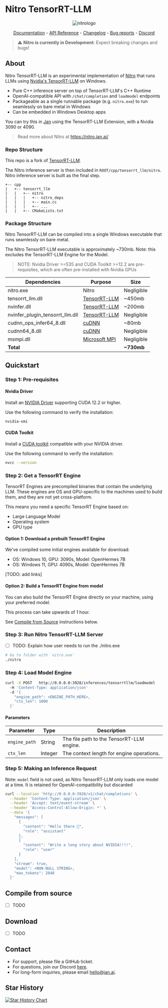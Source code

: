 # Nitro TensorRT-LLM

<p align="center">
  <img alt="nitrologo" src="https://raw.githubusercontent.com/janhq/nitro/main/assets/Nitro%20README%20banner.png">
</p>

<p align="center">
  <a href="https://nitro.jan.ai/docs">Documentation</a> - <a href="https://nitro.jan.ai/api-reference">API Reference</a> 
  - <a href="https://github.com/janhq/nitro/releases/">Changelog</a> - <a href="https://github.com/janhq/nitro/issues">Bug reports</a> - <a href="https://discord.gg/AsJ8krTT3N">Discord</a>
</p>

> ⚠️ **Nitro is currently in Development**: Expect breaking changes and bugs!

## About 

Nitro TensorRT-LLM is an experimental implementation of [Nitro](https://nitro.jan.ai) that runs LLMs using [Nvidia's TensorRT-LLM](https://github.com/NVIDIA/TensorRT-LLM) on Windows. 

- Pure C++ inference server on top of TensorRT-LLM's C++ Runtime
- OpenAI-compatible API with `/chat/completion` and `loadmodel` endpoints
- Packageable as a single runnable package (e.g. `nitro.exe`) to run seamlessly on bare metal in Windows
- Can be embedded in Windows Desktop apps

You can try this in [Jan](https://jan.ai) using the TensorRT-LLM Extension, with a Nvidia 3090 or 4090. 

> Read more about Nitro at https://nitro.jan.ai/

### Repo Structure

This repo is a fork of [TensorRT-LLM](https://github.com/NVIDIA/TensorRT-LLM).

The Nitro inference server is then included in `ROOT/cpp/tensorrt_llm/nitro`. Nitro inference server is built as the final step.

```
+-- cpp
|   +-- tensorrt_llm
|   |   +-- nitro
|   |   |   +-- nitro_deps
|   |   |   +-- main.cc
|   |   |   +-- ...
|   |   +-- CMakeLists.txt
```

### Package Structure

Nitro TensorRT-LLM can be compiled into a single Windows executable that runs seamlessly on bare metal.

The Nitro TensorRT-LLM executable is approximately ~730mb. Note: this excludes the TensorRT-LLM Engine for the Model. 

> NOTE: Nvidia Driver >=535 and CUDA Toolkit >=12.2 are pre-requisites, which are often pre-installed with Nvidia GPUs 

| Dependencies                    | Purpose                                                                                    | Size       |
| ------------------------------- | ------------------------------------------------------------------------------------------ | ---------- |
| nitro.exe                       | Nitro                                                                                      | Negligible |
| tensorrt_llm.dll                | [TensorRT-LLM](https://github.com/NVIDIA/TensorRT-LLM/tree/main/windows#tensorrt-llm-repo) | ~450mb     |
| nvinfer.dll                     | [TensorRT-LLM](https://github.com/NVIDIA/TensorRT-LLM/tree/main/windows#tensorrt-llm-repo) | ~200mb     |
| nvinfer_plugin_tensorrt_llm.dll | [TensorRT-LLM](https://github.com/NVIDIA/TensorRT-LLM/tree/main/windows#tensorrt-llm-repo) | Negligible |
| cudnn_ops_infer64_8.dll         | [cuDNN](https://github.com/NVIDIA/TensorRT-LLM/tree/main/windows#cudnn)                    | ~80mb      |
| cudnn64_8.dll                   | [cuDNN](https://github.com/NVIDIA/TensorRT-LLM/tree/main/windows#cudnn)                    | Negligible |
| msmpi.dll                       | [Microsoft MPI](https://github.com/NVIDIA/TensorRT-LLM/tree/main/windows#microsoft-mpi)    | Negligible |
| **Total**                       |                                                                                            | **~730mb** |

## Quickstart

### Step 1: Pre-requisites

#### Nvidia Driver
Install an [NVIDIA Driver](https://www.nvidia.com/Download/index.aspx) supporting CUDA 12.2 or higher.

Use the following command to verify the installation:
```sh
nvidia-smi
```

#### CUDA Toolkit
Install a [CUDA toolkit](https://developer.nvidia.com/cuda-downloads) compatible with your NVIDIA driver.

Use the following command to verify the installation:

```sh
nvcc --version
```

### Step 2: Get a TensorRT Engine

TensorRT Engines are precompiled binaries that contain the underlying LLM. These engines are OS and GPU-specific to the machines used to build them, and they are not yet cross-platform.

This means you need a specific TensorRT Engine based on: 
- Large Language Model
- Operating system
- GPU type

#### Option 1: Download a prebuilt TensorRT Engine

We've compiled some initial engines available for download: 
- OS: Windows 10, GPU: 3090s, Model: OpenHermes 7B
- OS: Windows 11, GPU: 4090s, Model: OpenHermes 7B

[TODO: add links]

#### Option 2: Build a TensorRT Engine from model

You can also build the TensorRT Engine directly on your machine, using your preferred model.

This process can take upwards of 1 hour. 

See [Compile from Source](#compile-from-source) instructions below. 

### Step 3: Run Nitro TensorRT-LLM Server

- [ ] TODO: Explain how user needs to run the ./nitro.exe

```bash title="Run Nitro server"
# Go to folder with `nitro.exe`
./nitro
```

### Step 4: Load Model Engine

```bash title="Load model"
curl -X POST   http://0.0.0.0:3928/inferences/tensorrtllm/loadmodel   
  -H 'Content-Type: application/json'
  -d '{
    "engine_path": <ENGINE_PATH_HERE>, 
    "ctx_len": 1000
  }'
```

#### Parameters

| Parameter     | Type    | Description                               |
| ------------- | ------- | ----------------------------------------- |
| `engine_path` | String  | The file path to the TensorRT-LLM engine. |
| `ctx_len`     | Integer | The context length for engine operations. |

### Step 5: Making an Inference Request

Note: `model` field is not used, as Nitro TensorRT-LLM only loads one model at a time. It is retained for OpenAI-compatibility but discarded

```bash title="Nitro TensorRT-LLM Inference"
curl --location 'http://0.0.0.0:3928/v1/chat/completions' \
  --header 'Content-Type: application/json' \
  --header 'Accept: text/event-stream' \
  --header 'Access-Control-Allow-Origin: *' \
  --data '{
    "messages": [
      {
        "content": "Hello there 👋",
        "role": "assistant"
      },
      {
        "content": "Write a long story about NVIDIA!!!!",
        "role": "user"
      }
    ],
    "stream": true,
    "model": <NON-NULL STRING>, 
    "max_tokens": 2048
  }'
```

## Compile from source

- [ ] TODO

## Download

- [ ] TODO

## Contact

- For support, please file a GitHub ticket.
- For questions, join our Discord [here](https://discord.gg/FTk2MvZwJH).
- For long-form inquiries, please email hello@jan.ai.

## Star History

[![Star History Chart](https://api.star-history.com/svg?repos=janhq/tensorrt-llm-nitro&type=Date)](https://star-history.com/#janhq/tensorrt-llm-nitro&Date)
